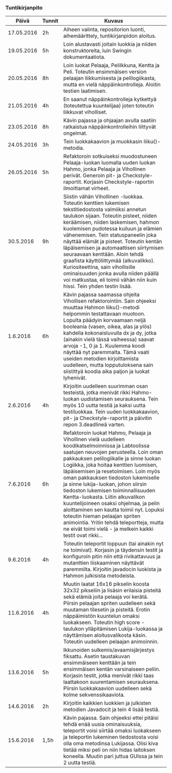 ### Tuntikirjanpito
Päivä | Tunnit | Kuvaus
--------------- | ----- | ------
17.05.2016 | 2h | Aiheen valinta, repositorion luonti, aihemäärittely, tuntikirjanpidon aloitus.
19.05.2016 | 5h | Loin alustavasti joitain luokkia ja niiden konstruktoreita, luin Swingin dokumentaatiota.
20.05.2016 | 8h | Loin luokat Pelaaja, PeliIkkuna, Kentta ja Peli. Toteutin ensimmäisen version pelaajan liikkumisesta ja pelilogiikasta, mutta en vielä näppäinkontrolleja. Aloitin testien laatimisen. 
21.05.2016 | 4h | En saanut näppäinkontrolleja kytkettyä (toteutettua kuuntelijaa) joten toteutin liikkuvat viholliset. 
23.05.2016 | 8h | Kävin pajassa ja ohjaajan avulla saatiin ratkaistua näppäinkontrolleihin liittyvät ongelmat. 
24.05.2016 | 3h | Tein luokkakaavion ja muokkasin liiku()-metodia.
26.05.2016 | 5h | Refaktoroin sotkuiseksi muodostuneen Pelaaja-luokan luomalla uuden luokan Hahmo, jonka Pelaaja ja Vihollinen perivät. Generoin pit- ja Checkstyle-raportit. Korjasin Checkstyle-raportin ilmoittamat virheet. 
30.5.2016 | 9h | Siistin vähän Vihollinen -luokkaa. Toteutin kenttien lukemisen tekstitiedostosta valmiiksi annetun taulukon sijaan. Toteutin pisteet, niiden keräämisen, niiden laskemisen, hahmon kuolemisen pudotessa kuiluun ja elämien vähenemisen. Tein statuspaneelin joka näyttää elämät ja pisteet. Toteutin kentän läpäisemisen ja automaattisen siirtymisen seuraavaan kenttään. Aloin tehdä graafista käyttöliittymää (alkuvalikko). Kuriositeettina, sain vihollisille ominaisuuden jonka avulla niiden päällä voi matkustaa, eli toimii vähän niin kuin hissi. Tein yhden testin lisää. 
1.6.2016 | 6h | Kävin pajassa saamassa ohjeita Vihollisen refaktorointiin. Sain ohjeeksi muuttaa Hahmon liiku()-metodi helpommin testattavaan muotoon. Lopulta päädyin korvaamaan neljä booleania (vasen, oikea, alas ja ylös) kahdella kokonaisluvulla dx ja dy, jotka (ainakin vielä tässä vaiheessa) saavat arvoja -1, 0 ja 1. Kuulemma koodi näyttää nyt paremmalta. Tämä vaati useiden metodien kirjoittamista uudelleen, mutta lopputuloksena sain siistittyä koodia aika paljon ja luokat lyhenivät.
2.6.2016 | 4h | Kirjoitin uudelleen suurimman osan testeistä, jotka menivät rikki Hahmo-luokan uudistamisen seurauksena. Tein myös 10 uutta testiä ja kaksi uutta testiluokkaa. Tein uuden luokkakaavion, pit- ja Checkstyle-raportit ja päivitin repon 3.deadlineä varten.
7.6.2016 | 6h | Refaktoroin luokat Hahmo, Pelaaja ja Vihollinen vielä uudelleen koodikatselmoinnissa ja Labtoolissa saatujen neuvojen perusteella. Loin oman pakkauksen pelilogiikalle ja sinne luokan Logiikka, joka hoitaa kenttien luomisen, läpäisemisen ja resetoimisen. Loin myös oman pakkauksen tiedoston lukemiselle ja sinne lukija-luokan, johon siirsin tiedoston lukemisen toiminnallisuuden Kentta-luokasta. Liitin alkuvalikon kuuntelijoineen osaksi ohjelmaa, ja pelin aloittaminen sen kautta toimii nyt. Lopuksi toteutin hieman pelaajan spriten animointia. Yritin tehdä teleportteja, mutta ne eivät toimi vielä - ja melkein kaikki testit ovat rikki...
9.6.2016 | 4h | Toteutin teleportit loppuun (tai ainakin nyt ne toimivat). Korjasin ja täydensin testit ja konfiguroin pitin niin että rivikattavuus ja mutanttien liiskaaminen näyttävät paremmilta. Kirjoitin javadocin luokista ja Hahmon julkisista metodeista. 
11.6.2016| 4h | Muutin laatat 16x16 pikselin koosta 32x32 pikseliin ja lisäsin erilaisia pisteitä sekä elämiä joita pelaaja voi kerätä. Piirsin pelaajan spriten uudelleen sekä muutaman tilesetin ja pisteitä. Erotin näppäimistön kuuntelun omaksi luokakseen. Toteutin high score -taulukon ylläpitämisen Lukija-luokassa ja näyttämisen aloitusvalikosta käsin. Toteutin uudelleen pelaajan animoinnin. 
13.6.2016 | 5h | Ikkunoiden sulkemis/avaamisjärjestys fiksattu. Asetin taustakuvan ensimmäiseen kenttään ja tein ensimmäisen kentän varsinaiseen peliin. Korjasin testit, jotka menivät rikki taas laattakoon suurentamisen seurauksena. Piirsin luokkakaavion uudelleen sekä kolme sekvenssikaaviota.   
14.6.2016 | 2h | Kirjoitin kaikkien luokkien ja julkisten metodien Javadocit ja tein 4 lisää testiä. 
15.6.2016 | 1,5h | Kävin pajassa. Sain ohjeeksi ettei pitäisi tehdä enää uusia ominaisuuksia, teleportit voisi siirtää omaksi luokakseen ja teleportin lukeminen tiedostosta voisi olla oma metodinsa Lukijassa. Olisi kiva tietää miksi peli on niin hidas laitoksen koneella. Muutin pari juttua GUIssa ja tein 2 uutta testiä. 
